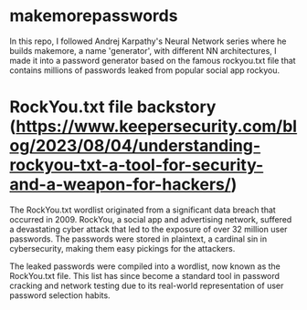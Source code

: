 # makemorepasswords

In this repo, I followed Andrej Karpathy's Neural Network series where he builds makemore, a name 'generator', with different NN architectures, I made it into a password generator based on the famous rockyou.txt file that contains millions of passwords leaked from popular social app rockyou.


# RockYou.txt file backstory (https://www.keepersecurity.com/blog/2023/08/04/understanding-rockyou-txt-a-tool-for-security-and-a-weapon-for-hackers/)

The RockYou.txt wordlist originated from a significant data breach that occurred in 2009. RockYou, a social app and advertising network, suffered a devastating cyber attack that led to the exposure of over 32 million user passwords. The passwords were stored in plaintext, a cardinal sin in cybersecurity, making them easy pickings for the attackers.

The leaked passwords were compiled into a wordlist, now known as the RockYou.txt file. This list has since become a standard tool in password cracking and network testing due to its real-world representation of user password selection habits.

